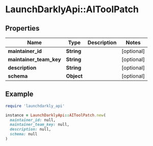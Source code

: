 # LaunchDarklyApi::AIToolPatch

## Properties

| Name | Type | Description | Notes |
| ---- | ---- | ----------- | ----- |
| **maintainer_id** | **String** |  | [optional] |
| **maintainer_team_key** | **String** |  | [optional] |
| **description** | **String** |  | [optional] |
| **schema** | **Object** |  | [optional] |

## Example

```ruby
require 'launchdarkly_api'

instance = LaunchDarklyApi::AIToolPatch.new(
  maintainer_id: null,
  maintainer_team_key: null,
  description: null,
  schema: null
)
```

